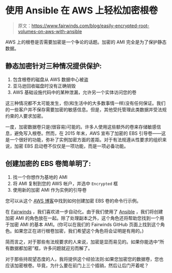 # 使用 Ansible 在 AWS 上轻松加密根卷

> 原文：<https://www.fairwinds.com/blog/easily-encrypted-root-volumes-on-aws-with-ansible>

AWS 上的根卷是否需要加密是一个争论的话题。加密的 AMI 完全是为了保护静态数据。

## 静态加密针对三种情况提供保护:

1.  包含根卷的磁盘从 AWS 数据中心被盗
2.  亚马逊回收磁盘时没有正确销毁
3.  AWS 基础设施代码中的某种泄漏，允许另一个实体访问您的卷

这三种情况都不太可能发生，但(和生活中的大多数事情一样)没有任何保证。我们的一些客户并不保存需要加密的敏感信息。但是，其他受托管理此类数据并受法规约束的人要求加密。

一度，加密数据卷只是(很容易)可能的。许多人使用这些额外的卷来存储敏感信息，避免写入根卷。然而，在 2015 年末，AWS 宣布了加密的 EBS 引导卷——这是一个很好的功能，弥补了实例加密方面的差距。对于有法规遵从性要求的组织来说，加密 EBS 启动卷不仅仅是一项功能，而是一项必备功能。

## 创建加密的 EBS 卷简单明了:

1.  找一个你想作为基地的 AMI
2.  将 AMI 复制到您的 AWS 帐户，并选中  `Encrypted` 框
3.  使用新的加密 AMI 作为实例的引导卷

您可以从这个  [AWS 博客](https://aws.amazon.com/blogs/aws/new-encrypted-ebs-boot-volumes/)中找到如何创建加密 EBS 卷的命令行示例。

在 [Fairwinds](/) ，我们喜欢进一步自动化。由于我们使用了  [Ansible](https://www.ansible.com/) ，我们将创建加密 AMI 的角色放在一起。除了处理副本之外，这个角色还将帮助您找到一个用于加密 AMI 的基本 AMI。(你可以在我们的 Fairwinds GitHub 页面上找到这个角色。如果您正在进行根卷加密，我们希望这个角色将会证明是有用的。)

简而言之，对于那些有法规要求的人来说，加密是显而易见的。如果你能选中“所有数据都加密”框，许多问题就迎刃而解了。

对于那些持观望态度的人，我将提供这个经验法则:如果您加密您的数据卷，您也应该加密根卷。毕竟，为什么要在前门上三个插销，然后让后门开着呢？